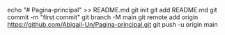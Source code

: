echo "# Pagina-principal" >> README.md
git init
git add README.md
git commit -m "first commit"
git branch -M main
git remote add origin https://github.com/Abigail-Un/Pagina-principal.git
git push -u origin main
